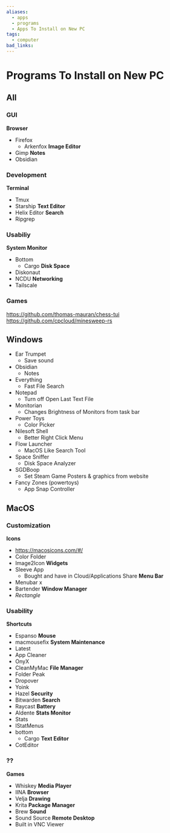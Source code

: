 ```yaml
---
aliases:
  - apps
  - programs
  - Apps To Install on New PC
tags:
  - computer
bad_links:
---
```

# Programs To Install on New PC

## All

### GUI

**Browser**
- Firefox
	- Arkenfox
**Image Editor**
- Gimp
**Notes**
- Obsidian
### Development

**Terminal**
- Tmux
- Starship
**Text Editor**
- Helix Editor
**Search**
- Ripgrep

### Usabiliy

**System Monitor**
- Bottom
	- Cargo
**Disk Space**
- Diskonaut
- NCDU
**Networking**
- Tailscale
### Games

<https://github.com/thomas-mauran/chess-tui>
<https://github.com/cpcloud/minesweep-rs>

## Windows

- Ear Trumpet
	- Save sound
- Obsidian
	- Notes
- Everything
	- Fast File Search
- Notepad
	- Turn off Open Last Text File
- Monitorian
	- Changes Brightness of Monitors from task bar
- Power Toys
	- Color Picker
- Nilesoft Shell
	- Better Right Click Menu
- Flow Launcher
	- MacOS Like Search Tool
- Space Sniffer
	- Disk Space Analyzer
- SGDBoop
	- Set Steam Game Posters & graphics from website
- Fancy Zones (powertoys)
	- App Snap Controller

## MacOS

### Customization

**Icons**
- <https://macosicons.com/#/>
- Color Folder
- Image2Icon
**Widgets**
- Sleeve App
	- Bought and have in Cloud/Applications Share
**Menu Bar**
- Menubar x
- Bartender
**Window Manager**
- *Rectangle*

### Usability

**Shortcuts**
- Espanso
**Mouse**
- macmousefix
**System Maintenance**
- Latest
- App Cleaner
- OnyX
- CleanMyMac
**File Manager**
- Folder Peak
- Dropover
- Yoink
- Hazel
**Security**
- Bitwarden
**Search**
- Raycast
**Battery**
- Aldente
**Stats Monitor**
- Stats
- IStatMenus
- bottom
	- Cargo
**Text Editor**
- CotEditor
### ??

**Games**
- Whiskey
**Media Player**
- IINA
**Browser**
- Velja
**Drawing**
- Krita
**Package Manager**
- Brew
**Sound**
- Sound Source
**Remote Desktop**
- Built in VNC Viewer
